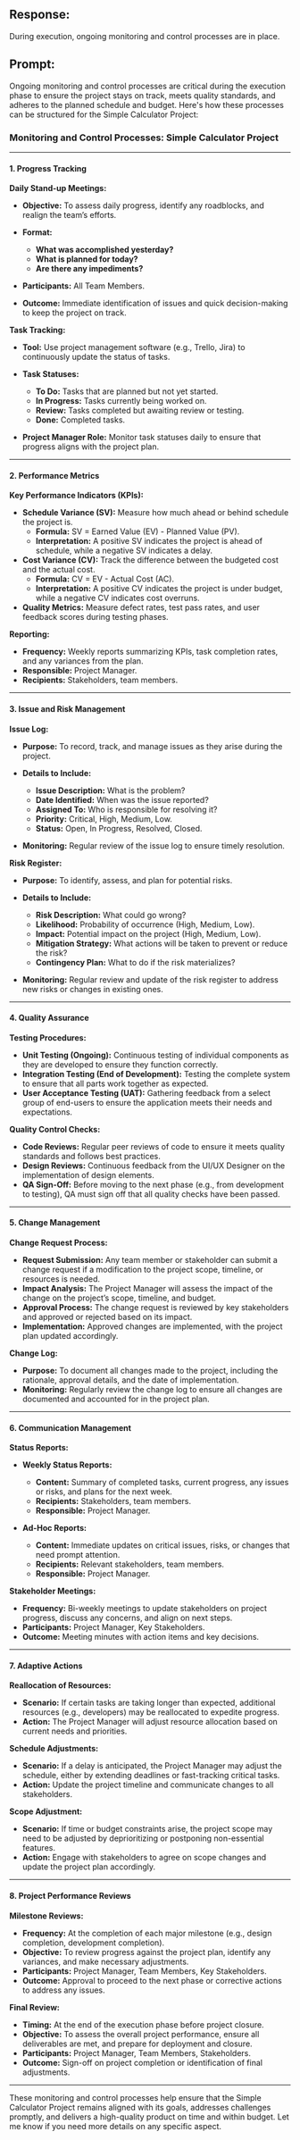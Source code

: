 ## Response:
During execution, ongoing monitoring and control processes are in place.

## Prompt:
Ongoing monitoring and control processes are critical during the execution phase to ensure the project stays on track, meets quality standards, and adheres to the planned schedule and budget. Here's how these processes can be structured for the Simple Calculator Project:

### **Monitoring and Control Processes: Simple Calculator Project**

---

#### **1\. Progress Tracking**

**Daily Stand-up Meetings:**

* **Objective:** To assess daily progress, identify any roadblocks, and realign the team’s efforts.
* **Format:**

  * **What was accomplished yesterday?**
  * **What is planned for today?**
  * **Are there any impediments?**
* **Participants:** All Team Members.
* **Outcome:** Immediate identification of issues and quick decision-making to keep the project on track.

**Task Tracking:**

* **Tool:** Use project management software (e.g., Trello, Jira) to continuously update the status of tasks.
* **Task Statuses:**

  * **To Do:** Tasks that are planned but not yet started.
  * **In Progress:** Tasks currently being worked on.
  * **Review:** Tasks completed but awaiting review or testing.
  * **Done:** Completed tasks.
* **Project Manager Role:** Monitor task statuses daily to ensure that progress aligns with the project plan.

---

#### **2\. Performance Metrics**

**Key Performance Indicators (KPIs):**

* **Schedule Variance (SV):** Measure how much ahead or behind schedule the project is.
  * **Formula:** SV = Earned Value (EV) - Planned Value (PV).
  * **Interpretation:** A positive SV indicates the project is ahead of schedule, while a negative SV indicates a delay.
* **Cost Variance (CV):** Track the difference between the budgeted cost and the actual cost.
  * **Formula:** CV = EV - Actual Cost (AC).
  * **Interpretation:** A positive CV indicates the project is under budget, while a negative CV indicates cost overruns.
* **Quality Metrics:** Measure defect rates, test pass rates, and user feedback scores during testing phases.

**Reporting:**

* **Frequency:** Weekly reports summarizing KPIs, task completion rates, and any variances from the plan.
* **Responsible:** Project Manager.
* **Recipients:** Stakeholders, team members.

---

#### **3\. Issue and Risk Management**

**Issue Log:**

* **Purpose:** To record, track, and manage issues as they arise during the project.
* **Details to Include:**

  * **Issue Description:** What is the problem?
  * **Date Identified:** When was the issue reported?
  * **Assigned To:** Who is responsible for resolving it?
  * **Priority:** Critical, High, Medium, Low.
  * **Status:** Open, In Progress, Resolved, Closed.
* **Monitoring:** Regular review of the issue log to ensure timely resolution.

**Risk Register:**

* **Purpose:** To identify, assess, and plan for potential risks.
* **Details to Include:**

  * **Risk Description:** What could go wrong?
  * **Likelihood:** Probability of occurrence (High, Medium, Low).
  * **Impact:** Potential impact on the project (High, Medium, Low).
  * **Mitigation Strategy:** What actions will be taken to prevent or reduce the risk?
  * **Contingency Plan:** What to do if the risk materializes?
* **Monitoring:** Regular review and update of the risk register to address new risks or changes in existing ones.

---

#### **4\. Quality Assurance**

**Testing Procedures:**

* **Unit Testing (Ongoing):** Continuous testing of individual components as they are developed to ensure they function correctly.
* **Integration Testing (End of Development):** Testing the complete system to ensure that all parts work together as expected.
* **User Acceptance Testing (UAT):** Gathering feedback from a select group of end-users to ensure the application meets their needs and expectations.

**Quality Control Checks:**

* **Code Reviews:** Regular peer reviews of code to ensure it meets quality standards and follows best practices.
* **Design Reviews:** Continuous feedback from the UI/UX Designer on the implementation of design elements.
* **QA Sign-Off:** Before moving to the next phase (e.g., from development to testing), QA must sign off that all quality checks have been passed.

---

#### **5\. Change Management**

**Change Request Process:**

* **Request Submission:** Any team member or stakeholder can submit a change request if a modification to the project scope, timeline, or resources is needed.
* **Impact Analysis:** The Project Manager will assess the impact of the change on the project’s scope, timeline, and budget.
* **Approval Process:** The change request is reviewed by key stakeholders and approved or rejected based on its impact.
* **Implementation:** Approved changes are implemented, with the project plan updated accordingly.

**Change Log:**

* **Purpose:** To document all changes made to the project, including the rationale, approval details, and the date of implementation.
* **Monitoring:** Regularly review the change log to ensure all changes are documented and accounted for in the project plan.

---

#### **6\. Communication Management**

**Status Reports:**

* **Weekly Status Reports:**

  * **Content:** Summary of completed tasks, current progress, any issues or risks, and plans for the next week.
  * **Recipients:** Stakeholders, team members.
  * **Responsible:** Project Manager.
* **Ad-Hoc Reports:**

  * **Content:** Immediate updates on critical issues, risks, or changes that need prompt attention.
  * **Recipients:** Relevant stakeholders, team members.
  * **Responsible:** Project Manager.

**Stakeholder Meetings:**

* **Frequency:** Bi-weekly meetings to update stakeholders on project progress, discuss any concerns, and align on next steps.
* **Participants:** Project Manager, Key Stakeholders.
* **Outcome:** Meeting minutes with action items and key decisions.

---

#### **7\. Adaptive Actions**

**Reallocation of Resources:**

* **Scenario:** If certain tasks are taking longer than expected, additional resources (e.g., developers) may be reallocated to expedite progress.
* **Action:** The Project Manager will adjust resource allocation based on current needs and priorities.

**Schedule Adjustments:**

* **Scenario:** If a delay is anticipated, the Project Manager may adjust the schedule, either by extending deadlines or fast-tracking critical tasks.
* **Action:** Update the project timeline and communicate changes to all stakeholders.

**Scope Adjustment:**

* **Scenario:** If time or budget constraints arise, the project scope may need to be adjusted by deprioritizing or postponing non-essential features.
* **Action:** Engage with stakeholders to agree on scope changes and update the project plan accordingly.

---

#### **8\. Project Performance Reviews**

**Milestone Reviews:**

* **Frequency:** At the completion of each major milestone (e.g., design completion, development completion).
* **Objective:** To review progress against the project plan, identify any variances, and make necessary adjustments.
* **Participants:** Project Manager, Team Members, Key Stakeholders.
* **Outcome:** Approval to proceed to the next phase or corrective actions to address any issues.

**Final Review:**

* **Timing:** At the end of the execution phase before project closure.
* **Objective:** To assess the overall project performance, ensure all deliverables are met, and prepare for deployment and closure.
* **Participants:** Project Manager, Team Members, Stakeholders.
* **Outcome:** Sign-off on project completion or identification of final adjustments.

---

These monitoring and control processes help ensure that the Simple Calculator Project remains aligned with its goals, addresses challenges promptly, and delivers a high-quality product on time and within budget. Let me know if you need more details on any specific aspect.
